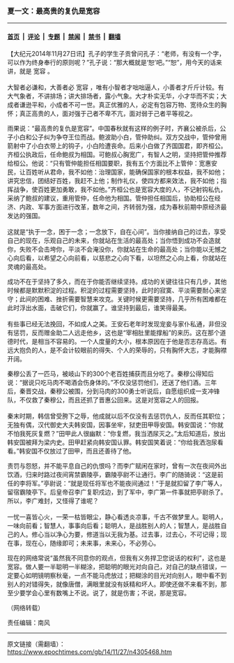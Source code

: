 ### 夏一文：最高贵的复仇是宽容

---

#### [首页](../../../..?n4305468) &nbsp;|&nbsp; [评论](../../../../../epoch-comment?n4305468) &nbsp;|&nbsp; [专题](../../../../../epoch-special?n4305468) &nbsp;|&nbsp; [禁闻](../../../../../epoch-news?n4305468) &nbsp;|&nbsp; [禁书](../../../../../books?n4305468) &nbsp;|&nbsp; [翻墙](https://github.com/gfw-breaker/nogfw/blob/master/README.md?n4305468)


<div class="post_content" id="artbody" itemprop="articleBody">
 <!-- article content begin -->
 <p>
  【大纪元2014年11月27日讯】孔子的学生子贡曾问孔子：“老师，有没有一个字，可以作为终身奉行的原则呢？”孔子说：“那大概就是‘恕’吧。”“恕”，用今天的话来讲，就是
  <ok href="https://www.epochtimes.com/gb/tag/%E5%AE%BD%E5%AE%B9.html">
   宽容
  </ok>
  。
  <br/>
  <br/>
  大智者必谦和，大善者必
  <ok href="https://www.epochtimes.com/gb/tag/%E5%AE%BD%E5%AE%B9.html">
   宽容
  </ok>
  ，唯有小智者才咄咄逼人，小善者才斤斤计较。有大气象者，不讲排场；讲大排场者，露小气象。大才朴实无华，小才华而不实；大成者谦逊平和，小成者不可一世。真正优雅的人，必定有包容万物、宽待众生的胸怀；真正高贵的人，面对强于己者不卑不亢，面对弱于己者平等视之。
 </p>
 <p>
  雨果说：“最高贵的复仇是宽容”。中国春秋就有这样的例子时，齐襄公被杀后，公子小白和公子纠为争夺王位而战。鲍波助小白，管仲助纠。双方交战中，管仲曾用箭射中了小白衣带上的钩子，小白险遭丧命。后来小白做了齐国国君，即齐桓公。齐桓公执政后，任命鲍叔为相国。可鲍叔心胸宽广，有智人之明，坚持把管仲推荐给桓公。他说：“只有管仲能担任相国要职，我有五个方面比不上管仲：宽惠安民，让百姓听从君命，我不如他：治理国家，能确保国家的根本权益，我不如他；讲究忠信，团结好百姓，我赶不上他；制作礼仪，使四方都来效法，我不如他；指挥战争，使百姓更加勇敢，我不如他。”齐桓公也是宽容大度的人，不记射钩私仇，采纳了鲍叔的建议，重用管仲，任命他为相国。管仲担任相国后，协助桓公在经济、内政、军事方面进行改革，数年之间，齐转弱为强，成为春秋前期中原经济最发达的强国。
  <br/>
  <br/>
  这就是“执于一念，困于一念；一念放下，自在心间”。当你接纳自己的过去，享受自己的现在，乐观自己的未来，你就站在生活的最高处；当你悟到成功不会造就你，失败不会击垮你，平淡不会淹没你，你就站在生命的最高处；当你能以无憾之心向后看，以希望之心向前看，以慈悲之心向下看，以坦然之心向上看，你就站在灵魂的最高处。
 </p>
 <p>
  成功不在于坚持了多久，而在于你能否继续坚持。成功的关键往往只有几步，其他时候都是默默积淀的过程。积淀的过程需要坚持，此时的寂寞、平淡需要耐心来坚守；此间的困难、挫折需要智慧来攻克。关键时候更需要坚持，几乎所有困难都在此时浮出水面，击破它们，你就赢了。谁坚持到最后，谁笑得最美。
  <br/>
  <br/>
  有些事已经无法挽回，不如成人之美。王安石老年时发现宠妾与家仆私通，非但没有惩罚，反而赠金助二人远走他乡，这也是“宰相肚里能撑船”的来历。这在那个道德时代，是相当不容易的。一个人度量的大小，根本原因在于他是否志存高远。有远大抱负的人，是不会计较眼前的得失、个人的荣辱的，只有胸怀大志，才能胸襟开阔。
 </p>
 <p>
  秦穆公丢了一匹马，被岐山下的300个老百姓捕获而且分吃了。秦穆公得知后说：“据说只吃马肉不喝酒会伤身体的。”不仅没惩罚他们，还送了他们酒。三年后，秦晋交战，秦穆公被围，分到马肉的300勇士听说后，自愿组织成一支冲锋队，不仅救了秦穆公，而且还抓了晋惠公回来。这是对宽容之人的回报。
  <br/>
  <br/>
  秦末时期，韩信曾受胯下之辱，他成就以后不仅没有去惩罚仇人，反而任其职位；无独有偶，汉代御史大夫韩安国，因事坐牢，狱吏田甲辱安国。韩安国说：“你就不怕我死灰复燃？”田甲此人很幽默：“你复燃，我当洒尿灭之。”太后知道后，放出韩安国被拜为梁内史。田甲赶紧向韩安国认罪。韩安国笑着说：“你给我洒泡尿看看。”韩安国不仅放过了田甲，而且还善待了他。
 </p>
 <p>
  责罚与怨怒，并不能平息自己的仇恨吗？而李广赋闲在家时，曾有一次在夜间外出饮酒，归来时路过夜间宵禁霸陵亭，霸陵亭尉不让通行。李广的随骑说：“这是前任的李将军。”亭尉说：“就是现任将军也不能夜间通过！”于是就扣留了李广等人，留宿霸陵亭下。后皇帝召李广复职戍边，到了军中，李广第一件事就把亭尉杀了。所以，李广难封，又怪得了谁呢？
  <br/>
  <br/>
  一忧一喜皆心火，一荣一枯皆眼尘，静心看透炎凉事，千古不做梦里人。聪明人，一味向前看；智慧人，事事向后看；聪明人，是战胜别人的人；智慧人，是战胜自己的人。修心当以净心为要，修道当以无我为基。过去事，过去心，不可记得；现在事，现在心，随缘即可；未来事，未来心，不必劳心。
 </p>
 <p>
  现在的网络常说“虽然我不同意你的观点，但我有义务捍卫您说话的权利”，这也是宽容。做人要一半聪明一半糊涂，把聪明的眼光对向自己，对自己的缺点错误，一定要心如明镜明察秋毫，一点不能马虎放过；把糊涂的目光对向别人，眼中看不到别人的对错得失，就像唐僧，满眼里就没有妖精和坏人。即使还做不来看不到，那至少要学会心里有数嘴上不说。说了，就是伤害；不说，那是宽容。
 </p>
 <p>
  （网络转载）
 </p>
 <p>
  责任编辑：南风
 </p>
 <!-- article content end -->
 <div id="below_article_ad">
 </div>
</div>


---

原文链接（需翻墙）：https://www.epochtimes.com/gb/14/11/27/n4305468.htm